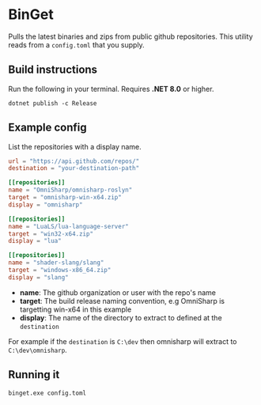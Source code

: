 # BinGet

Pulls the latest binaries and zips from public github repositories. This utility reads from 
a `config.toml` that you supply.

## Build instructions
Run the following in your terminal. Requires **.NET 8.0** or higher.
```
dotnet publish -c Release
```

## Example config
List the repositories with a display name.

```toml
url = "https://api.github.com/repos/"
destination = "your-destination-path"

[[repositories]]
name = "OmniSharp/omnisharp-roslyn"
target = "omnisharp-win-x64.zip"
display = "omnisharp"

[[repositories]]
name = "LuaLS/lua-language-server"
target = "win32-x64.zip"
display = "lua"

[[repositories]]
name = "shader-slang/slang"
target = "windows-x86_64.zip"
display = "slang"
```

* **name**: The github organization or user with the repo's name
* **target**: The build release naming convention, e.g OmniSharp is targetting win-x64 in this example
* **display**: The name of the directory to extract to defined at the `destination`

For example if the `destination` is `C:\dev` then omnisharp will extract to `C:\dev\omnisharp`.

## Running it
```bash
binget.exe config.toml
```
